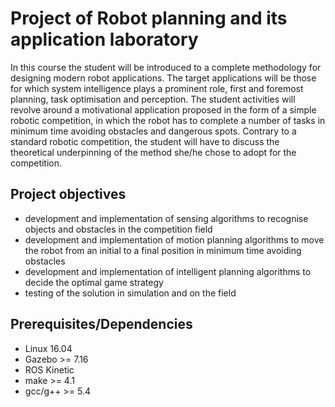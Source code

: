 # Project of Robot planning and its application laboratory 
In this course the student will be introduced to a complete methodology for designing modern robot applications. The target applications will be those for which system intelligence plays a prominent role, first and foremost planning, task optimisation and perception. The student activities will revolve around a motivational application proposed in the form of a simple robotic competition, in which the robot has to complete a number of tasks in minimum time avoiding obstacles and dangerous spots. Contrary to a standard robotic competition, the student will have to discuss the theoretical underpinning of the method she/he chose to adopt for the competition. 

## Project objectives
- development and implementation of sensing algorithms to recognise objects and obstacles in the competition field
- development and implementation of motion planning algorithms to move the robot from an initial to a final position in minimum time avoiding obstacles
- development and implementation of intelligent planning algorithms to decide the optimal game strategy
- testing of the solution in simulation and on the field

## Prerequisites/Dependencies
* Linux 16.04
* Gazebo >= 7.16
* ROS Kinetic
* make >= 4.1
* gcc/g++ >= 5.4
